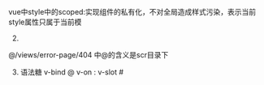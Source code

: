 
vue中style中的scoped:实现组件的私有化，不对全局造成样式污染，表示当前style属性只属于当前模
<style lang="scss" scoped>
</style>

2.
@/views/error-page/404 中@的含义是scr目录下

3. 语法糖
v-bind @
v-on :
v-slot #